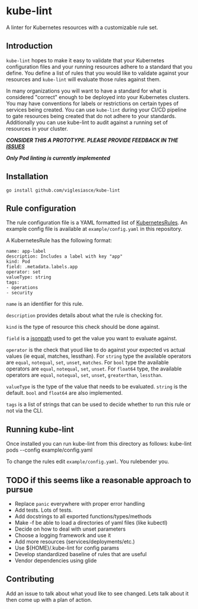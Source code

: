 # kube-lint
A linter for Kubernetes resources with a customizable rule set.

## Introduction
`kube-lint` hopes to make it easy to validate that your Kubernetes configuration files and your running resources
adhere to a standard that you define. You define a list of rules that you would like to validate against your resources
and `kube-lint` will evaluate those rules against them.

In many organizations you will want to have a standard for what is considered "correct" enough to be deployed into 
your Kubernetes clusters. You may have conventions for labels or restrictions on certain types of services being created.
You can use `kube-lint` during your CI/CD pipeline to gate resources being created that do not adhere to your standards.
Additionally you can use kube-lint to audit against a running set of resources in your cluster. 

***CONSIDER THIS A PROTOTYPE. PLEASE PROVIDE FEEDBACK IN THE [ISSUES](https://github.com/viglesiasce/kube-lint/issues)***

***Only Pod linting is currently implemented***

## Installation
```
go install github.com/viglesiasce/kube-lint
```

## Rule configuration
The rule configuration file is a YAML formatted list of [KubernetesRules](https://github.com/viglesiasce/kube-lint/blob/master/pkg/rules/rules.go#L44). An example config file is 
available at `example/config.yaml` in this repository.

A KubernetesRule has the following format:
```
name: app-label
description: Includes a label with key "app"
kind: Pod
field: .metadata.labels.app
operator: set
valueType: string
tags:
- operations
- security
```

`name` is an identifier for this rule.

`description` provides details about what the rule is checking for.

`kind` is the type of resource this check should be done against.

`field` is a [jsonpath](https://kubernetes.io/docs/user-guide/jsonpath/) used to get the value you want to evaluate against.

`operator` is the check that youd like to do against your expected vs actual values (ie equal, matches, lessthan). 
For `string` type the available operators are `equal`, `notequal`, `set`, `unset`, `matches`. For `bool` type the available
operators are `equal`, `notequal`, `set`, `unset`. For `float64` type, the available operators are `equal`, `notequal`,
`set`, `unset`, `greaterthan`, `lessthan`.


`valueType` is the type of the value that needs to be evaluated. `string` is the default. `bool` and `float64` are also implemented. 

`tags` is a list of strings that can be used to decide whether to run this rule or not via the CLI. 

## Running kube-lint
Once installed you can run kube-lint from this directory as follows:
kube-lint pods --config example/config.yaml

To change the rules edit `example/config.yaml`. You rulebender you.

## TODO if this seems like a reasonable approach to pursue
- Replace `panic` everywhere with proper error handling
- Add tests. Lots of tests.
- Add docstrings to all exported functions/types/methods
- Make -f be able to load a directories of yaml files (like kubectl)
- Decide on how to deal with unset parameters
- Choose a logging framework and use it
- Add more resources (services/deployments/etc.)
- Use ${HOME}/.kube-lint for config params
- Develop standardized baseline of rules that are useful
- Vendor dependencies using glide

## Contributing
Add an issue to talk about what youd like to see changed. Lets talk about it then come up with a plan of action. 
